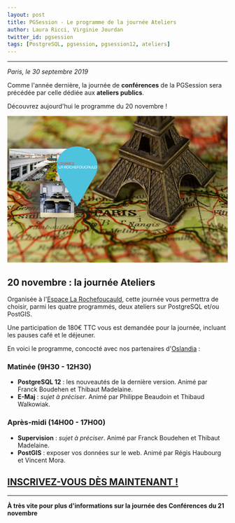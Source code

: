 ```yaml
---
layout: post
title: PGSession - Le programme de la journée Ateliers
author: Laura Ricci, Virginie Jourdan
twitter_id: pgsession
tags: [PostgreSQL, pgsession, pgsession12, ateliers]
---
```


---

*Paris, le 30 septembre 2019*

Comme l'année dernière, la journée de **conférences** de la PGSession sera précédée par celle dédiée aux **ateliers publics**.

Découvrez aujourd'hui le programme du 20 novembre !

<!--MORE-->

![la_rochefoucauld_localisation.png](https://raw.githubusercontent.com/lauraricci/blog.dalibo.com/gh-pages/img/la_rochefoucauld_localisation.png)

## 20 novembre : la journée Ateliers

Organisée à l'[Espace La Rochefoucauld](https://formeret.fr/nos-espaces/espace-la-rochefoucauld/), cette journée vous permettra de choisir, parmi les quatre programmés, deux ateliers sur PostgreSQL et/ou PostGIS.

Une participation de 180€ TTC vous est demandée pour la journée, incluant les pauses café et le déjeuner. 

En voici le programme, concocté avec nos partenaires d'[Oslandia](https://oslandia.com/) :

### Matinée (9H30 - 12H30)

   * __PostgreSQL 12__ : les nouveautés de la dernière version. Animé par Franck Boudehen et Thibaut Madelaine.
   * __E-Maj__ : *sujet à préciser*. Animé par Philippe Beaudoin et Thibaud Walkowiak.

### Après-midi (14H00 - 17H00)

   * __Supervision__ : *sujet à préciser*. Animé par Franck Boudehen et Thibaut Madelaine.
   * __PostGIS__ : exposer vos données sur le web. Animé par Régis Haubourg et Vincent Mora.
   
   
   

## [**INSCRIVEZ-VOUS DÈS MAINTENANT !**](mailto:contact@dalibo.com?subject=PGSession:%20inscription%20aux%20Ateliers)


---------------------

**À très vite pour plus d'informations sur la journée des Conférences du 21 novembre**


 




